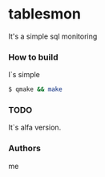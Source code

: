 # tablesmon
It's a simple sql monitoring

### How to build
I`s simple
```bash
$ qmake && make
```
### TODO
It`s alfa version.

### Authors
me
